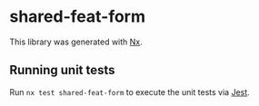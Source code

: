 # shared-feat-form

This library was generated with [Nx](https://nx.dev).

## Running unit tests

Run `nx test shared-feat-form` to execute the unit tests via [Jest](https://jestjs.io).
